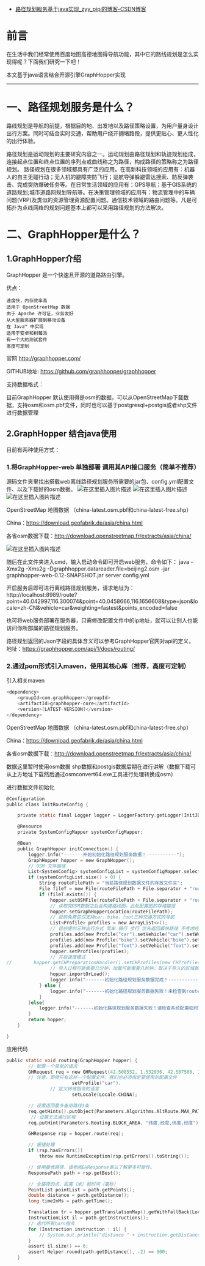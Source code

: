 - [路径规划服务基于java实现_zyy_pipi的博客-CSDN博客](https://blog.csdn.net/qq_37731856/article/details/125995496)

# 前言

在生活中我们经常使用百度地图高德地图得导航功能，其中它的路线规划是怎么实现得呢？下面我们研究一下吧！

本文基于java语言结合开源引擎GraphHopper实现

------

# 一、路径规划服务是什么？

路线规划是导航的前提，根据目的地、出发地以及路径策略设置，为用户量身设计出行方案。同时可结合实时交通，帮助用户绕开拥堵路段，提供更贴心、更人性化的出行体验。

路径规划是运动规划的主要研究内容之一。运动规划由路径规划和轨迹规划组成，连接起点位置和终点位置的序列点或曲线称之为路径，构成路径的策略称之为路径规划。
路径规划在很多领域都具有广泛的应用。在高新科技领域的应用有：机器人的自主无碰行动；无人机的避障突防飞行；巡航导弹躲避雷达搜索、防反弹袭击、完成突防爆破任务等。在日常生活领域的应用有：GPS导航；基于GIS系统的道路规划;城市道路网规划导航等。在决策管理领域的应用有：物流管理中的车辆问题(VRP)及类似的资源管理资源配置问题。通信技术领域的路由问题等。凡是可拓扑为点线网络的规划问题基本上都可以采用路径规划的方法解决。

# 二、GraphHopper是什么？

## 1.GraphHopper介绍

GraphHopper 是一个快速且开源的道路路由引擎。

优点：

```
速度快，内存效率高
适用于 OpenStreetMap 数据
由于 Apache 许可证，业务友好
从大型服务器扩展到移动设备
在 Java™ 中实现
适用于安卓和树莓派
有一个大的测试套件
高度可定制

```

官网
http://graphhopper.com/

GITHUB地址:
https://github.com/graphhopper/graphhopper

支持数据格式：

目前GraphHopper 默认使用得是osm的数据，可以从OpenStreetMap下载数据，支持osm和osm.pbf文件，同时也可以基于postgresql+postgis或者shp文件进行数据管理

## 2.GraphHopper 结合java使用

目前有两种使用方式：

### 1.将GraphHopper-web 单独部署 调用其API接口服务（简单不推荐）

源码文件夹里找出搭载web离线路径规划服务所需要的jar包、config.yml配置文件、以及下载好的osm数据。
![在这里插入图片描述](https://img-blog.csdnimg.cn/c9f44376ebb24da7a47602ff5f4b260c.png)
![在这里插入图片描述](https://img-blog.csdnimg.cn/3c95c2a98d534aaabd431ab7ed47c10d.png)
![在这里插入图片描述](https://img-blog.csdnimg.cn/594f48f4e1d14ef38824c7a921910058.png)

OpenStreetMap 地图数据 （china-latest.osm.pbf和china-latest-free.shp）

China：https://download.geofabrik.de/asia/china.html

各省osm数据下载：http://download.openstreetmap.fr/extracts/asia/china/

![在这里插入图片描述](https://img-blog.csdnimg.cn/0e099375a1f7445ca91fc77c665b8910.png)

随后在此文件夹进入cmd，输入启动命令即可开启web服务，命令如下：
java -Xmx2g -Xms2g -Dgraphhopper.datareader.file=beijing2.osm -jar graphhopper-web-0.12-SNAPSHOT.jar server config.yml

开启服务后即可进行离线路径规划服务，请求地址为：
http://localhost:8989/route?point=40.042997,116.300074&point=40.0458666,116.1656608&type=json&locale=zh-CN&vehicle=car&weighting=fastest&points_encoded=false

也可将web服务部署在服务器，只需修改配置文件中的ip地址，就可以让别人也能访问你所部属的路径规划服务。

路径规划返回的Json字段的具体含义可以参考GraphHopper官网对api的定义，地址：https://graphhopper.com/api/1/docs/routing/

### 2.通过pom形式引入maven，使用其核心库（推荐，高度可定制）

引入相关maven

```c
<dependency>
    <groupId>com.graphhopper</groupId>
    <artifactId>graphhopper-core</artifactId>
    <version>[LATEST-VERSION]</version>
</dependency>
```

OpenStreetMap 地图数据 （china-latest.osm.pbf和china-latest-free.shp）

China：https://download.geofabrik.de/asia/china.html

各省osm数据下载：http://download.openstreetmap.fr/extracts/asia/china/

数据这里暂时使用osm数据 shp数据和postgis数据后期在进行讲解（数据下载可从上方地址下载然后通过osmconvert64.exe工具进行处理转换成osm）

进行数据文件初始化

```c
@Configuration
public class InitRouteConfig {

    private static final Logger logger = LoggerFactory.getLogger(InitJDBCConnectionConfig.class);

    @Resource
    private SystemConfigMapper systemConfigMapper;

    @Bean
    public GraphHopper initConnection() {
        logger.info("-------开始初始化路径规划服务数据！-----------");
        GraphHopper hopper = new GraphHopper();
        // OSM 文件路径
        List<SystemConfig> systemConfigList = systemConfigMapper.selectByExample(new SystemConfigExample());
        if (systemConfigList.size() > 0) {
            String routeFilePath = "当前路径规划数据文件的存放文件夹";
            File fileT = new File(routeFilePath + File.separator + "route.osm");
            if (fileT.exists()) {
                hopper.setOSMFile(routeFilePath + File.separator + "route.osm");
                // 读取完OSM数据之后会构建路线图，此处配置图的存储路径
                hopper.setGraphHopperLocation(routeFilePath);
                // 目前免费包仅支持car、bike、foot三种交通方式的导航
                List<Profile> profiles = new ArrayList<>();
                // 目前提供三种出行方式 驾车 骑行 步行 优先返回最快路线 不考虑经济成本
                profiles.add(new Profile("car").setVehicle("car").setWeighting("fastest").setTurnCosts(false));
                profiles.add(new Profile("bike").setVehicle("bike").setWeighting("fastest").setTurnCosts(false));
                profiles.add(new Profile("foot").setVehicle("foot").setWeighting("fastest").setTurnCosts(false));
                hopper.setProfiles(profiles);
                // 开启速度模式
//        hopper.getCHPreparationHandler().setCHProfiles(new CHProfile("car"));
                // 导入过程可能需要几分钟，加载可能需要几秒钟，取决于导入的区域数据大小
                hopper.importOrLoad();
                logger.info("-------初始化路径规划服务数据完成！-----------");
            } else {
                logger.info("-------初始化路径规划服务数据失败！未检查到route.osm文件-----------");
            }
        }else{
            logger.info("-------初始化路径规划服务数据失败！请检查系统配置临时文件存放路径是否正确！-----------");
        }
        return hopper;
    }

}
```

应用代码

```c
public static void routing(GraphHopper hopper) {
        // 配置一个简单的请求
        GHRequest req = new GHRequest(42.508552, 1.532936, 42.507508, 1.528773).
        // 注意，即使只有这样一个配置文件，我们也必须指定要使用的配置文件
                        setProfile("car").
                // 定义转弯指令的语言
                        setLocale(Locale.CHINA);

		// 设置返回最多备用路线3条
        req.getHints().putObject(Parameters.Algorithms.AltRoute.MAX_PATHS, 3);
         // 设置无法通行区域
        req.putHint(Parameters.Routing.BLOCK_AREA, "纬度,经度,纬度,经度");

        GHResponse rsp = hopper.route(req);

        // 报错处理
        if (rsp.hasErrors())
            throw new RuntimeException(rsp.getErrors().toString());

        // 使用最佳路径，请参阅GHResponse类以了解更多可能性。
        ResponsePath path = rsp.getBest();

        // 全路径的点、距离（米）和时间（毫秒）
        PointList pointList = path.getPoints();
        double distance = path.getDistance();
        long timeInMs = path.getTime();

        Translation tr = hopper.getTranslationMap().getWithFallBack(Locale.UK);
        InstructionList il = path.getInstructions();
        // 迭代所有turn指令
        for (Instruction instruction : il) {
            // System.out.println("distance " + instruction.getDistance() + " for instruction: " + instruction.getTurnDescription(tr));
        }
        assert il.size() == 6;
        assert Helper.round(path.getDistance(), -2) == 900;
    }
```